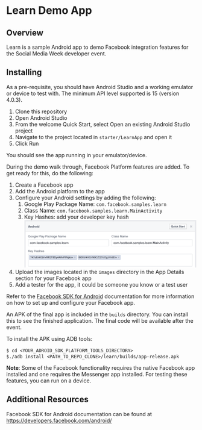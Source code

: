 # Learn Demo App

## Overview

Learn is a sample Android app to demo Facebook integration features for the Social Media Week developer event.

## Installing

As a pre-requisite, you should have Android Studio and a working emulator or device to test with. The minimum API level supported is 15 (version 4.0.3).

1. Clone this repository
1. Open Android Studio 
1. From the welcome Quick Start, select Open an existing Android Studio project
1. Navigate to the project located in `starter/LearnApp` and open it
1. Click Run

You should see the app running in your emulator/device.

During the demo walk through, Facebook Platform features are added. To get ready for this, do the following:

1. Create a Facebook app
1. Add the Android platform to the app
1. Configure your Android settings by adding the following:
    1. Google Play Package Name: `com.facebook.samples.learn`
    1. Class Name: `com.facebook.samples.learn.MainActivity`
    1. Key Hashes: add your developer key hash
   ![](https://raw.githubusercontent.com/caabernathy/learn/master/images-docs/android_settings.png)
1. Upload the images located in the `images` directory in the App Details section for your Facebook app
1. Add a tester for the app, it could be someone you know or a test user

Refer to the [Facebook SDK for Android](https://developers.facebook.com/android/) documentation for more information on how to set up and configure your Facebook app.

An APK of the final app is included in the `builds` directory. You can install this to see the finished application. The final code will be available after the event.

To install the APK using ADB tools:

    $ cd <YOUR_ADROID_SDK_PLATFORM_TOOLS_DIRECTORY>
    $./adb install <PATH_TO_REPO_CLONE>/learn/builds/app-release.apk 

**Note**: Some of the Facebook functionality requires the native Facebook app installed and one requires the Messenger app installed. For testing these features, you can run on a device.

## Additional Resources

Facebook SDK for Android documentation can be found at https://developers.facebook.com/android/
